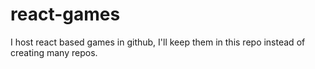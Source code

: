 # react-games
I host react based games in github, I'll keep them in this repo instead of creating many repos.
